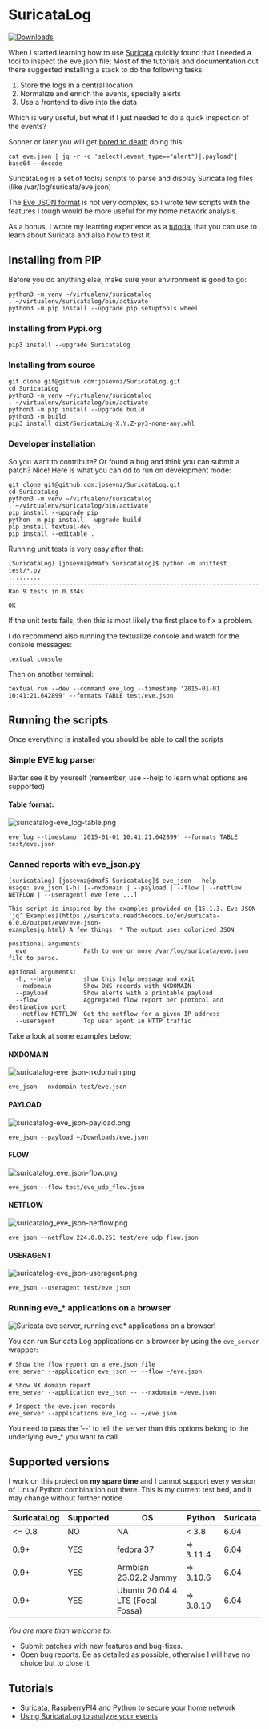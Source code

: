 # SuricataLog

[![Downloads](https://pepy.tech/badge/suricatalog)](https://pepy.tech/project/suricatalog)

When I started learning how to use [Suricata](https://suricata.io/) quickly found that I needed a tool to inspect the eve.json file; Most of the tutorials 
and documentation out there suggested installing a stack to do the following tasks:
1. Store the logs in a central location
2. Normalize and enrich the events, specially alerts
3. Use a frontend to dive into the data

Which is very useful, but what if I just needed to do a quick inspection of the events?

Sooner or later you will get [bored to death](https://suricata.readthedocs.io/en/suricata-6.0.0/output/eve/eve-json-examplesjq.html) doing this:

```shell
cat eve.json | jq -r -c 'select(.event_type=="alert")|.payload'| base64 --decode
```

SuricataLog is a set of tools/ scripts to parse and display Suricata log files (like /var/log/suricata/eve.json)

The [Eve JSON format](https://suricata.readthedocs.io/en/suricata-6.0.0/output/eve/eve-json-format.html) is not very complex, 
so I wrote few scripts with the features I tough would be more useful for my home network analysis.

As a bonus, I wrote my learning experience as a [tutorial](TUTORIAL.md) that you can use to learn about Suricata and also how to test it.

## Installing from PIP

Before you do anything else, make sure your environment is good to go:

```shell
python3 -m venv ~/virtualenv/suricatalog
. ~/virtualenv/suricatalog/bin/activate
python3 -m pip install --upgrade pip setuptools wheel
```

### Installing from Pypi.org

```shell
pip3 install --upgrade SuricataLog
```

### Installing from source

```shell
git clone git@github.com:josevnz/SuricataLog.git
cd SuricataLog
python3 -m venv ~/virtualenv/suricatalog
. ~/virtualenv/suricatalog/bin/activate
python3 -m pip install --upgrade build
python3 -m build
pip3 install dist/SuricataLog-X.Y.Z-py3-none-any.whl
```

### Developer installation

So you want to contribute? Or found a bug and think you can submit a patch? Nice! Here is what you can dd to run on development mode:

```shell
git clone git@github.com:josevnz/SuricataLog.git
cd SuricataLog
python3 -m venv ~/virtualenv/suricatalog
. ~/virtualenv/suricatalog/bin/activate
pip install --upgrade pip
python -m pip install --upgrade build
pip install textual-dev
pip install --editable .
```

Running unit tests is very easy after that:
```shell
(SuricataLog) [josevnz@dmaf5 SuricataLog]$ python -m unittest test/*.py
.........
----------------------------------------------------------------------
Ran 9 tests in 0.334s

OK
```

If the unit tests fails, then this is most likely the first place to fix a problem.

I do recommend also running the textualize console and watch for the console messages:

```shell
textual console
```

Then on another terminal:

```shell
textual run --dev --command eve_log --timestamp '2015-01-01 10:41:21.642899' --formats TABLE test/eve.json
```


## Running the scripts

Once everything is installed you should be able to call the scripts

### Simple EVE log parser

Better see it by yourself (remember, use --help to learn what options are supported)

#### Table format:

![suricatalog-eve_log-table.png](suricatalog-eve_log-table.png)

````shell
eve_log --timestamp '2015-01-01 10:41:21.642899' --formats TABLE test/eve.json
````

### Canned reports with eve_json.py

```shell
(suricatalog) [josevnz@dmaf5 SuricataLog]$ eve_json --help
usage: eve_json [-h] [--nxdomain | --payload | --flow | --netflow NETFLOW | --useragent] eve [eve ...]

This script is inspired by the examples provided on [15.1.3. Eve JSON ‘jq’ Examples](https://suricata.readthedocs.io/en/suricata-6.0.0/output/eve/eve-json-
examplesjq.html) A few things: * The output uses colorized JSON

positional arguments:
  eve                Path to one or more /var/log/suricata/eve.json file to parse.

optional arguments:
  -h, --help         show this help message and exit
  --nxdomain         Show DNS records with NXDOMAIN
  --payload          Show alerts with a printable payload
  --flow             Aggregated flow report per protocol and destination port
  --netflow NETFLOW  Get the netflow for a given IP address
  --useragent        Top user agent in HTTP traffic
```

Take a look at some examples below:

#### NXDOMAIN

![suricatalog-eve_json-nxdomain.png](suricatalog-eve_json-nxdomain.png)

```shell
eve_json --nxdomain test/eve.json
```

#### PAYLOAD

![suricatalog-eve_json-payload.png](suricatalog-eve_json-payload.png)

```shell
eve_json --payload ~/Downloads/eve.json
```

#### FLOW

![suricatalog_eve_json-flow.png](suricatalog_eve_json-flow.png)

```shell
eve_json --flow test/eve_udp_flow.json
```

#### NETFLOW

![suricatalog_eve_json-netflow.png](suricatalog_eve_json-netflow.png)

```shell
eve_json --netflow 224.0.0.251 test/eve_udp_flow.json
```

#### USERAGENT

![suricatalog-eve_json-useragent.png](suricatalog-eve_json-useragent.png)

```shell
eve_json --useragent test/eve.json
```

### Running eve_* applications on a browser

![Suricata eve server, running eve* applications on a browser!](suricata_eve_server.png)

You can run Suricata Log applications on a browser by using the `eve_server` wrapper:

```shell
# Show the flow report on a eve.json file
eve_server --application eve_json -- --flow ~/eve.json

# Show NX domain report
eve_server --application eve_json -- --nxdomain ~/eve.json

# Inspect the eve.json records
eve_server --applications eve_log -- ~/eve.json
```

You need to pass the '--' to tell the server than this options belong to the underlying eve_* you want to call.




## Supported versions

I work on this project on **my spare time** and I cannot support every version of Linux/ Python combination out there.
This is my current test bed, and it may change without further notice

| SuricataLog | Supported | OS                               | Python    | Suricata |
|-------------|-----------|----------------------------------|-----------|----------|
| <= 0.8      | NO        | NA                               | <  3.8    | 6.04     |
| 0.9+        | YES       | fedora 37                        | => 3.11.4 | 6.04     |
| 0.9+        | YES       | Armbian 23.02.2 Jammy            | => 3.10.6 | 6.04     |
| 0.9+        | YES       | Ubuntu 20.04.4 LTS (Focal Fossa) | => 3.8.10 | 6.04     |

*You are more than welcome to*:
* Submit patches with new features and bug-fixes.
* Open bug reports. Be as detailed as possible, otherwise I will have no choice but to close it.

## Tutorials
* [Suricata, RaspberryPI4 and Python to secure your home network](TUTORIAL.md)
* [Using SuricataLog to analyze your events](Using_SuricataLog_to_analyze_your_events.md)
